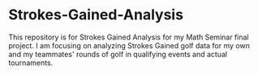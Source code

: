 # Strokes-Gained-Analysis

This repository is for Strokes Gained Analysis for my Math Seminar final project. I am focusing on analyzing Strokes Gained golf data for my own and my teammates' rounds of golf in qualifying events and actual tournaments.


